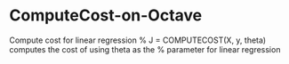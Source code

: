 # ComputeCost-on-Octave
Compute cost for linear regression %   J = COMPUTECOST(X, y, theta) computes the cost of using theta as the %   parameter for linear regression
